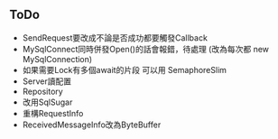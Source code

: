 ﻿## ToDo
- SendRequest要改成不論是否成功都要觸發Callback
- MySqlConnect同時併發Open()的話會報錯，待處理 (改為每次都 new MySqlConnection)
- 如果需要Lock有多個await的片段 可以用 SemaphoreSlim
- Server讀配置
- Repository
- 改用SqlSugar
- 重構RequestInfo
- ReceivedMessageInfo改為ByteBuffer

